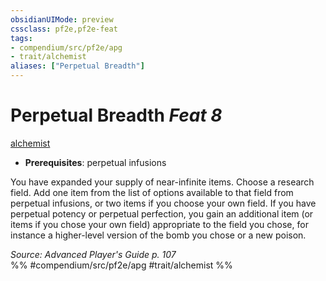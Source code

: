```yaml
---
obsidianUIMode: preview
cssclass: pf2e,pf2e-feat
tags:
- compendium/src/pf2e/apg
- trait/alchemist
aliases: ["Perpetual Breadth"]
---
```

# Perpetual Breadth  *Feat 8*  
[alchemist](../../rules/traits/alchemist.md)  

- **Prerequisites**: perpetual infusions

You have expanded your supply of near-infinite items. Choose a research field. Add one item from the list of options available to that field from perpetual infusions, or two items if you choose your own field. If you have perpetual potency or perpetual perfection, you gain an additional item (or items if you chose your own field) appropriate to the field you chose, for instance a higher-level version of the bomb you chose or a new poison.

*Source: Advanced Player's Guide p. 107*  
%% #compendium/src/pf2e/apg #trait/alchemist %%
